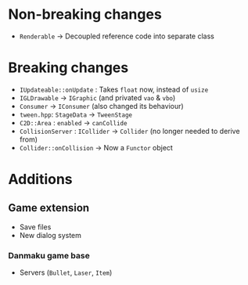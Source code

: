 # Non-breaking changes
- `Renderable` → Decoupled reference code into separate class

# Breaking changes
- `IUpdateable::onUpdate` : Takes `float` now, instead of `usize`
- `IGLDrawable` → `IGraphic` (and privated `vao` & `vbo`)
- `Consumer` → `IConsumer` (also changed its behaviour)
- `tween.hpp`: `StageData` → `TweenStage`
- `C2D::Area` : `enabled` → `canCollide`
- `CollisionServer` : `ICollider` → `Collider` (no longer needed to derive from)
- `Collider::onCollision` → Now a `Functor` object

# Additions

## Game extension
- Save files
- New dialog system

### Danmaku game base
- Servers (`Bullet`, `Laser`, `Item`)
